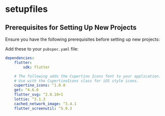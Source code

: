 # setupfiles
## Prerequisites for Setting Up New Projects

Ensure you have the following prerequisites before setting up new projects:

Add these to your `pubspec.yaml` file:

```yaml
dependencies:
    flutter:
        sdk: flutter

    # The following adds the Cupertino Icons font to your application.
    # Use with the CupertinoIcons class for iOS style icons.
    cupertino_icons: ^1.0.8
    get: ^4.6.6
    flutter_svg: ^2.0.10+1
    lottie: ^3.1.3
    cached_network_image: ^3.4.1
    flutter_screenutil: ^5.9.3
```
